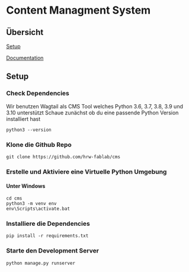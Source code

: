 # Content Managment System

## Übersicht

[Setup](#Setup)

[Documentation](#Documentation)

## Setup

### Check Dependencies
Wir benutzen Wagtail als CMS Tool welches Python 3.6, 3.7, 3.8, 3.9 und 3.10 unterstützt
Schaue zunächst ob du eine passende Python Version installiert hast

`python3 --version`


### Klone die Github Repo
`git clone https://github.com/hrw-fablab/cms`

### Erstelle und Aktiviere eine Virtuelle Python Umgebung

#### Unter Windows
```
cd cms
python3 -m venv env
env\Scripts\activate.bat
```

### Installiere die Dependencies
```
pip install -r requirements.txt
```


### Starte den Development Server 
```
python manage.py runserver
```
